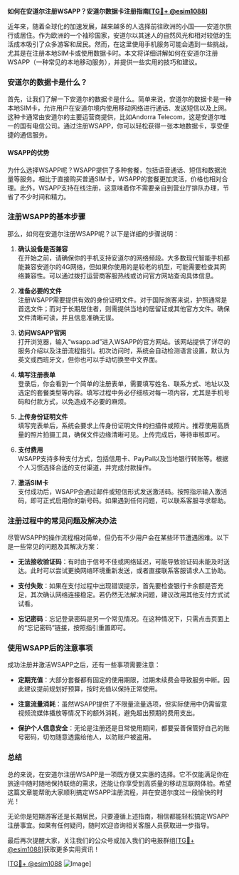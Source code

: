 **如何在安道尔注册WSAPP？安道尔数据卡注册指南[[TG💪+ @esim1088](https://t.me/s/esim1088)]**

近年来，随着全球化的加速发展，越来越多的人选择前往欧洲的小国——安道尔旅行或居住。作为欧洲的一个袖珍国家，安道尔以其迷人的自然风光和相对较低的生活成本吸引了众多游客和居民。然而，在这里使用手机服务可能会遇到一些挑战，尤其是在注册本地SIM卡或使用数据卡时。本文将详细讲解如何在安道尔注册WSAPP（一种常见的本地移动服务），并提供一些实用的技巧和建议。

### 安道尔的数据卡是什么？

首先，让我们了解一下安道尔的数据卡是什么。简单来说，安道尔的数据卡是一种本地SIM卡，允许用户在安道尔境内使用移动网络进行通话、发送短信以及上网。这种卡通常由安道尔的主要运营商提供，比如Andorra Telecom，这是安道尔唯一的国有电信公司。通过注册WSAPP，你可以轻松获得一张本地数据卡，享受便捷的通信服务。

#### WSAPP的优势

为什么选择WSAPP呢？WSAPP提供了多种套餐，包括语音通话、短信和数据流量等服务。相比于直接购买普通SIM卡，WSAPP的套餐更加灵活，价格也相对合理。此外，WSAPP支持在线注册，这意味着你不需要亲自到营业厅排队办理，节省了不少时间和精力。

### 注册WSAPP的基本步骤

那么，如何在安道尔注册WSAPP呢？以下是详细的步骤说明：

1. **确认设备是否兼容**  
   在开始之前，请确保你的手机支持安道尔的网络频段。大多数现代智能手机都能兼容安道尔的4G网络，但如果你使用的是较老的机型，可能需要检查其网络兼容性。可以通过拨打运营商客服热线或访问官方网站查询具体信息。

2. **准备必要的文件**  
   注册WSAPP需要提供有效的身份证明文件。对于国际旅客来说，护照通常是首选文件；而对于长期居住者，则需提供当地的居留证或其他官方文件。确保文件清晰可读，并且信息准确无误。

3. **访问WSAPP官网**  
   打开浏览器，输入“wsapp.ad”进入WSAPP的官方网站。该网站提供了详尽的服务介绍以及注册流程指引。初次访问时，系统会自动检测语言设置，默认为英文或西班牙文，但你也可以手动切换至中文界面。

4. **填写注册表单**  
   登录后，你会看到一个简单的注册表单，需要填写姓名、联系方式、地址以及选定的套餐类型等内容。填写过程中务必仔细核对每一项内容，尤其是手机号码和付款方式，以免造成不必要的麻烦。

5. **上传身份证明文件**  
   填写完表单后，系统会要求上传身份证明文件的扫描件或照片。推荐使用高质量的照片拍摄工具，确保文件边缘清晰可见。上传完成后，等待审核即可。

6. **支付费用**  
   WSAPP支持多种支付方式，包括信用卡、PayPal以及当地银行转账等。根据个人习惯选择合适的支付渠道，并完成付款操作。

7. **激活SIM卡**  
   支付成功后，WSAPP会通过邮件或短信形式发送激活码。按照指示输入激活码，即可正式启用你的新号码。如果遇到任何问题，可以联系客服寻求帮助。

### 注册过程中的常见问题及解决办法

尽管WSAPP的操作流程相对简单，但仍有不少用户会在某些环节遭遇困难。以下是一些常见的问题及其解决方案：

- **无法接收验证码**：有时由于信号不佳或网络延迟，可能导致验证码未能及时送达。此时可以尝试更换网络环境重新发送，或者直接联系客服请求人工协助。
  
- **支付失败**：如果在支付过程中出现错误提示，首先要检查银行卡余额是否充足，其次确认网络连接稳定。若仍然无法解决问题，建议改用其他支付方式试试看。

- **忘记密码**：忘记登录密码是另一个常见情况。在这种情况下，只需点击页面上的“忘记密码”链接，按照指引重置即可。

### 使用WSAPP后的注意事项

成功注册并激活WSAPP之后，还有一些事项需要注意：

- **定期充值**：大部分套餐都有固定的使用期限，过期未续费会导致服务中断。因此建议提前规划好预算，按时充值以保持正常使用。
  
- **注意流量消耗**：虽然WSAPP提供了不限量流量选项，但实际使用中仍需留意视频流媒体播放等情况下的额外消耗，避免超出预期的费用支出。

- **保护个人信息安全**：无论是注册还是日常使用期间，都要妥善保管好自己的账号密码，切勿随意透露给他人，以防账户被盗用。

### 总结

总的来说，在安道尔注册WSAPP是一项既方便又实惠的选择。它不仅能满足你在旅途中随时随地保持联络的需求，还能让你享受到高质量的移动互联网体验。希望这篇文章能帮助大家顺利搞定WSAPP注册流程，并在安道尔度过一段愉快的时光！

无论你是短期游客还是长期居民，只要遵循上述指南，相信都能轻松搞定WSAPP注册事宜。如果有任何疑问，随时欢迎咨询相关客服人员获取进一步指导。

最后再次提醒大家，关注我们的公众号或加入我们的电报群组[[TG💪+ @esim1088](https://t.me/s/esim1088)]获取更多实用资讯！  

[[TG💪+ @esim1088](https://t.me/s/esim1088) ![Image](https://i.postimg.cc/4NQfJmqS/Snipaste-2025-05-13-00-14-12.png)]